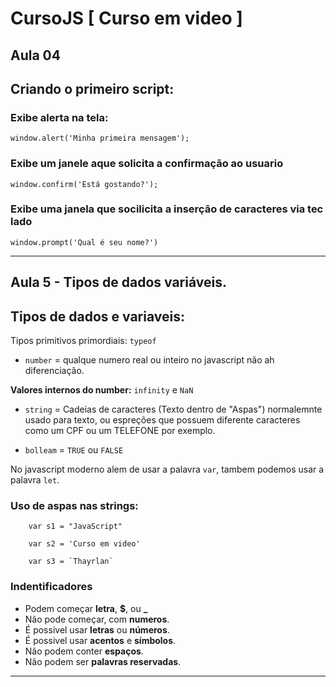 # CursoJS [ Curso em video ]

## Aula 04
## Criando o primeiro script:

### Exibe alerta na tela:

    window.alert('Minha primeira mensagem');

### Exibe um janele aque solicita a confirmação ao usuario

    window.confirm('Está gostando?');

### Exibe uma janela que socilicita a inserção de caracteres via teclado

    window.prompt('Qual é seu nome?')

---

## Aula 5 - Tipos de dados variáveis.

## Tipos de dados e variaveis:

Tipos primitivos primordiais: `typeof`

- `number` = qualque numero real ou inteiro no javascript não ah diferenciação.

**Valores internos do number:** `infinity` e `NaN`

- `string` = Cadeias de caracteres (Texto dentro de "Aspas") normalemnte usado para texto, ou espreções que possuem diferente caracteres como um CPF ou um TELEFONE por exemplo.

- `bolleam` =  `TRUE` ou `FALSE`

No javascript moderno alem de usar a palavra `var`, tambem podemos usar a palavra `let`.

### Uso de aspas nas strings:

    	var s1 = "JavaScript"

    	var s2 = 'Curso em video'

    	var s3 = `Thayrlan`


### Indentificadores

- Podem começar **letra**, **$**, ou **_**
- Não pode começar, com **numeros**.
- É possivel usar **letras** ou **números**.
- É possivel usar **acentos** e **símbolos**.
- Não podem conter **espaços**.
- Não podem ser **palavras reservadas**.

---